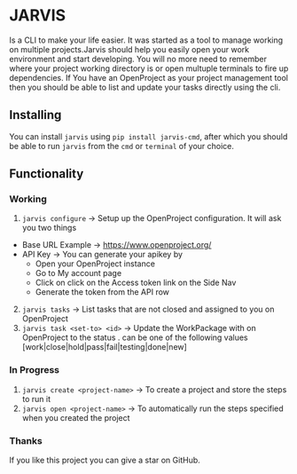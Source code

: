 # JARVIS

Is a CLI to make your life easier. It was started as a tool to manage working on multiple projects.Jarvis should help you easily open your work environment and start developing. You will no more need to remember where your project working directory is or open multuple terminals to fire up dependencies.
If You have an OpenProject as your project management tool then you should be able to list and update your tasks directly using the cli.

## Installing

You can install `jarvis` using `pip install jarvis-cmd`, after which you should be able to run `jarvis` from the `cmd` or `terminal` of your choice.

## Functionality

### Working

1. `jarvis configure` -> Setup up the OpenProject configuration. It will ask you two things

- Base URL Example -> https://www.openproject.org/
- API Key -> You can generate your apikey by
  - Open your OpenProject instance
  - Go to My account page
  - Click on click on the Access token link on the Side Nav
  - Generate the token from the API row

2. `jarvis tasks` -> List tasks that are not closed and assigned to you on OpenProject
3. `jarvis task <set-to> <id>` -> Update the WorkPackage with <id> on OpenProject to the status <set-to>. <set-to> can be one of the following values [work|close|hold|pass|fail|testing|done|new]

### In Progress

1. `jarvis create <project-name>` -> To create a project and store the steps to run it
2. `jarvis open <project-name>` -> To automatically run the steps specified when you created the project

### Thanks

If you like this project you can give a star on GitHub.

